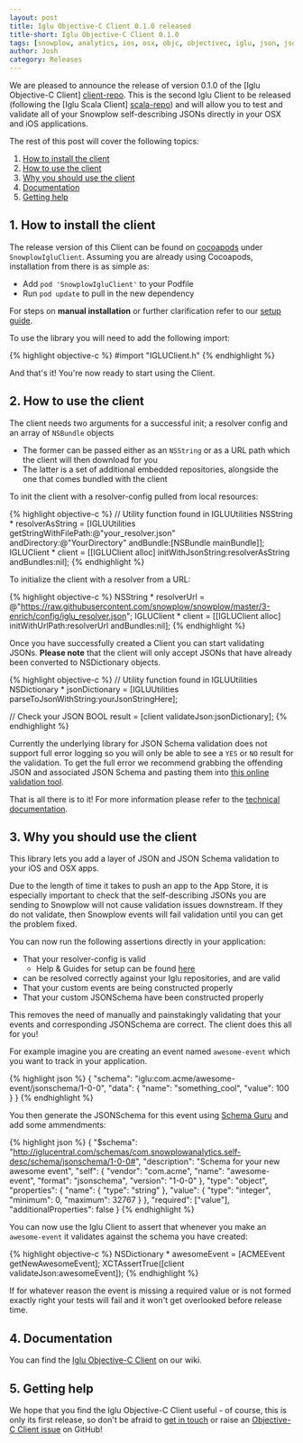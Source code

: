 ```yaml
---
layout: post
title: Iglu Objective-C Client 0.1.0 released
title-short: Iglu Objective-C Client 0.1.0
tags: [snowplow, analytics, ios, osx, objc, objectivec, iglu, json, jsonschema]
author: Josh
category: Releases
---
```


We are pleased to announce the release of version 0.1.0 of the [Iglu Objective-C Client] [client-repo].  This is the second Iglu Client to be released (following the [Iglu Scala Client] [scala-repo]) and will allow you to test and validate all of your Snowplow self-describing JSONs directly in your OSX and iOS applications.

The rest of this post will cover the following topics:

1. [How to install the client](/blog/2015/10/16/iglu-objective-c-client-0.1.0-released#how-to-install)
2. [How to use the client](/blog/2015/10/16/iglu-objective-c-client-0.1.0-released#how-to-use)
3. [Why you should use the client](/blog/2015/10/16/iglu-objective-c-client-0.1.0-released#why-to-use)
4. [Documentation](/blog/2015/10/16/iglu-objective-c-client-0.1.0-released#docs)
5. [Getting help](/blog/2015/10/16/iglu-objective-c-client-0.1.0-released#help)

<!--more-->

<h2 id="how-to-install">1. How to install the client</h2>

The release version of this Client can be found on [cocoapods][cocoapods] under `SnowplowIgluClient`.  Assuming you are already using Cocoapods, installation from there is as simple as:

* Add `pod 'SnowplowIgluClient'` to your Podfile
* Run `pod update` to pull in the new dependency

For steps on **manual installation** or further clarification refer to our [setup guide][setup-guide].

To use the library you will need to add the following import:

{% highlight objective-c %}
#import "IGLUClient.h"
{% endhighlight %}

And that's it! You're now ready to start using the Client.

<h2 id="how-to-use">2. How to use the client</h2>

The client needs two arguments for a successful init; a resolver config and an array of `NSBundle` objects
* The former can be passed either as an `NSString` or as a URL path which the client will then download for you
* The latter is a set of additional embedded repositories, alongside the one that comes bundled with the client

To init the client with a resolver-config pulled from local resources:

{% highlight objective-c %}
// Utility function found in IGLUUtilities
NSString * resolverAsString = 
    [IGLUUtilities getStringWithFilePath:@"your_resolver.json" 
                            andDirectory:@"YourDirectory" 
                               andBundle:[NSBundle mainBundle]];
IGLUClient * client = [[IGLUClient alloc] initWithJsonString:resolverAsString andBundles:nil];
{% endhighlight %}

To initialize the client with a resolver from a URL:

{% highlight objective-c %}
NSString * resolverUrl = @"https://raw.githubusercontent.com/snowplow/snowplow/master/3-enrich/config/iglu_resolver.json";
IGLUClient * client = [[IGLUClient alloc] initWithUrlPath:resolverUrl andBundles:nil];
{% endhighlight %}

Once you have successfully created a Client you can start validating JSONs.  **Please note** that the client will only accept JSONs that have already been converted to NSDictionary objects.

{% highlight objective-c %}
// Utility function found in IGLUUtilities
NSDictionary * jsonDictionary = [IGLUUtilities parseToJsonWithString:yourJsonStringHere];

// Check your JSON
BOOL result = [client validateJson:jsonDictionary];
{% endhighlight %}

Currently the underlying library for JSON Schema validation does not support full error logging so you will only be able to see a `YES` or `NO` result for the validation.  To get the full error we recommend grabbing the offending JSON and associated JSON Schema and pasting them into [this online validation tool](https://json-schema-validator.herokuapp.com/).

That is all there is to it!  For more information please refer to the [technical documentation][tech-docs].

<h2 id="why-to-use">3. Why you should use the client</h2>

This library lets you add a layer of JSON and JSON Schema validation to your iOS and OSX apps.

Due to the length of time it takes to push an app to the App Store, it is especially important to check that the self-describing JSONs you are sending to Snowplow will not cause validation issues downstream. If they do not validate, then Snowplow events will fail validation until you can get the problem fixed.

You can now run the following assertions directly in your application:

* That your resolver-config is valid
  - Help & Guides for setup can be found [here](https://github.com/snowplow/iglu/wiki/Iglu-technical-documentation)
* can be resolved correctly against your Iglu repositories, and are valid
* That your custom events are being constructed properly
* That your custom JSONSchema have been constructed properly

This removes the need of manually and painstakingly validating that your events and corresponding JSONSchema are correct.  The client does this all for you!

For example imagine you are creating an event named `awesome-event` which you want to track in your application.

{% highlight json %}
{
    "schema": "iglu:com.acme/awesome-event/jsonschema/1-0-0", 
    "data": {
        "name": "something_cool",
        "value": 100
  }
}
{% endhighlight %}

You then generate the JSONSchema for this event using [Schema Guru][schema-guru] and add some ammendments:

{% highlight json %}
{
    "$schema": "http://iglucentral.com/schemas/com.snowplowanalytics.self-desc/schema/jsonschema/1-0-0#",
    "description": "Schema for your new awesome event",
    "self": {
        "vendor": "com.acme",
        "name": "awesome-event",
        "format": "jsonschema",
        "version": "1-0-0"
    },
    "type": "object",
    "properties": {
        "name": {
            "type": "string"
        },
        "value": {
            "type": "integer",
            "minimum": 0,
            "maximum": 32767
        }
    },
    "required": ["value"],
    "additionalProperties": false
}
{% endhighlight %}

You can now use the Iglu Client to assert that whenever you make an `awesome-event` it validates against the schema you have created:

{% highlight objective-c %}
NSDictionary * awesomeEvent = [ACMEEvent getNewAwesomeEvent];
XCTAssertTrue([client validateJson:awesomeEvent]);
{% endhighlight %}

If for whatever reason the event is missing a required value or is not formed exactly right your tests will fail and it won't get overlooked before release time.

<h2 id="docs">4. Documentation</h2>

You can find the [Iglu Objective-C Client][tech-docs] on our wiki.

<h2 id="help">5. Getting help</h2>

We hope that you find the Iglu Objective-C Client useful - of course, this is only its first release, so don't be afraid to [get in touch][talk-to-us] or raise an [Objective-C Client issue][client-issues] on GitHub!

[client-repo]: https://github.com/snowplow/iglu-objc-client
[scala-repo]: https://github.com/snowplow/iglu-scala-client
[cocoapods]: https://cocoapods.org/
[setup-guide]: https://github.com/snowplow/iglu/wiki/ObjC-client-setup
[tech-docs]: https://github.com/snowplow/iglu/wiki/ObjC-client
[schema-guru]: https://github.com/snowplow/schema-guru
[talk-to-us]: https://github.com/snowplow/iglu/wiki/Talk-to-us
[client-issues]: https://github.com/snowplow/iglu-objc-client/issues
